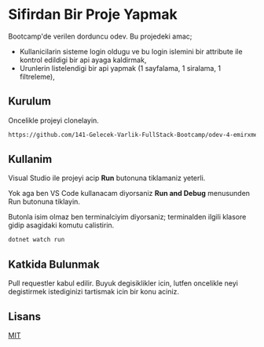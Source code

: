 # Sifirdan Bir Proje Yapmak

Bootcamp'de verilen dorduncu odev. 
Bu projedeki amac;
* Kullanicilarin sisteme login oldugu ve bu login islemini bir attribute ile kontrol edildigi bir api ayaga kaldirmak,
* Urunlerin listelendigi bir api yapmak (1 sayfalama, 1 siralama, 1 filtreleme),

## Kurulum

Oncelikle projeyi clonelayin.

```bash
https://github.com/141-Gelecek-Varlik-FullStack-Bootcamp/odev-4-emirxmertoglu.git
```

## Kullanim

Visual Studio ile projeyi acip **Run** butonuna tiklamaniz yeterli.

Yok aga ben VS Code kullanacam diyorsaniz **Run and Debug** menusunden Run butonuna tiklayin.

Butonla isim olmaz ben terminalciyim diyorsaniz; terminalden ilgili klasore gidip asagidaki komutu calistirin. 

```bash
dotnet watch run
```

## Katkida Bulunmak

Pull requestler kabul edilir. Buyuk degisiklikler icin, lutfen oncelikle neyi degistirmek istediginizi tartismak icin bir konu aciniz.

## Lisans
[MIT](https://choosealicense.com/licenses/mit/)
